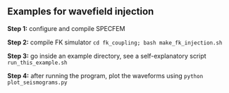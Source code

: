 ## Examples for wavefield injection

**Step 1:** configure and compile SPECFEM

**Step 2:** compile FK simulator
`cd fk_coupling; bash make_fk_injection.sh`

**Step 3:** go inside an example directory, see a self-explanatory script `run_this_example.sh`

**Step 4:** after running the program, plot the waveforms using `python plot_seismograms.py`
